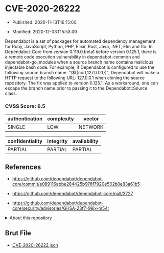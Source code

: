 # CVE-2020-26222

- Published: 2020-11-13T16:15:00

- Modified: 2020-12-03T15:53:00

Dependabot is a set of packages for automated dependency management for Ruby, JavaScript, Python, PHP, Elixir, Rust, Java, .NET, Elm and Go. In Dependabot-Core from version 0.119.0.beta1 before version 0.125.1, there is a remote code execution vulnerability in dependabot-common and dependabot-go_modules when a source branch name contains malicious injectable bash code. For example, if Dependabot is configured to use the following source branch name: "/$({curl,127.0.0.1})", Dependabot will make a HTTP request to the following URL: 127.0.0.1 when cloning the source repository. The fix was applied to version 0.125.1. As a workaround, one can escape the branch name prior to passing it to the Dependabot::Source class.

### CVSS Score: **6.5**

| authentication | complexity | vector |
| --- | --- | --- |
| SINGLE | LOW | NETWORK |

| confidentiality | integrity | availability |
| --- | --- | --- |
| PARTIAL | PARTIAL | PARTIAL |

## References

* https://github.com/dependabot/dependabot-core/commit/e089116abbe284425b976f7920e502b8e83a61b5

* https://github.com/dependabot/dependabot-core/pull/2727

* https://github.com/dependabot/dependabot-core/security/advisories/GHSA-23f7-99jx-m54r

<details>
<summary>About this repository</summary> 

  This repository is part of the project [Live Hack CVE](https://github.com/Live-Hack-CVE). Main website can be found [www.live-hack.org](https://www.live-hack.org) 
  
  Made by [Sn0wAlice](https://github.com/Sn0wAlice) for the people that care about security and need to have a feed of the latest CVEs. Hope you enjoy it, don't forget to star the repo and follow me on [Twitter](https://twitter.com/Sn0wAlice) and [Github](https://github.com/Sn0wAlice). And that is my [personnal website](https://www.alice-snow.me/)

  - [Home Page](https://github.com/Live-Hack-CVE)
  - [Framework](https://github.com/Live-Hack-CVE/cve-framework)
  - [CVE database](https://github.com/Live-Hack-CVE/full_database)
  - [Changelog](https://github.com/Live-Hack-CVE/Changelog)
</details>

## Brut File

* [CVE-2020-26222.json](https://raw.githubusercontent.com/Live-Hack-CVE/full_database/main/cves/2020/CVE-2020-26222.json)

